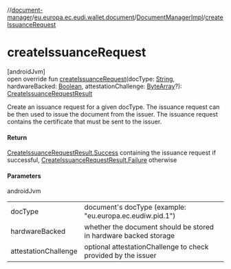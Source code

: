 //[document-manager](../../../index.md)/[eu.europa.ec.eudi.wallet.document](../index.md)/[DocumentManagerImpl](index.md)/[createIssuanceRequest](create-issuance-request.md)

# createIssuanceRequest

[androidJvm]\
open override fun [createIssuanceRequest](create-issuance-request.md)(docType: [String](https://kotlinlang.org/api/latest/jvm/stdlib/kotlin/-string/index.html), hardwareBacked: [Boolean](https://kotlinlang.org/api/latest/jvm/stdlib/kotlin/-boolean/index.html), attestationChallenge: [ByteArray](https://kotlinlang.org/api/latest/jvm/stdlib/kotlin/-byte-array/index.html)?): [CreateIssuanceRequestResult](../-create-issuance-request-result/index.md)

Create an issuance request for a given docType. The issuance request can be then used to issue the document from the issuer. The issuance request contains the certificate that must be sent to the issuer.

#### Return

[CreateIssuanceRequestResult.Success](../-create-issuance-request-result/-success/index.md) containing the issuance request if successful, [CreateIssuanceRequestResult.Failure](../-create-issuance-request-result/-failure/index.md) otherwise

#### Parameters

androidJvm

| | |
|---|---|
| docType | document's docType (example: &quot;eu.europa.ec.eudiw.pid.1&quot;) |
| hardwareBacked | whether the document should be stored in hardware backed storage |
| attestationChallenge | optional attestationChallenge to check provided by the issuer |
